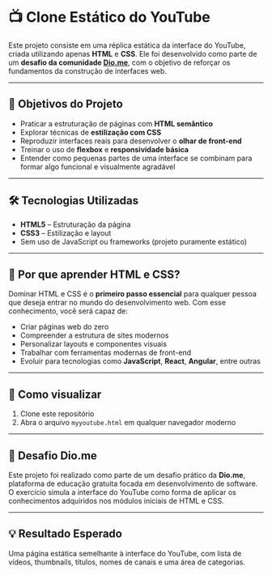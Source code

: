 # 📺 Clone Estático do YouTube

Este projeto consiste em uma réplica estática da interface do YouTube, criada utilizando apenas **HTML** e **CSS**. Ele foi desenvolvido como parte de um **desafio da comunidade [Dio.me](https://www.dio.me/)**, com o objetivo de reforçar os fundamentos da construção de interfaces web.

---

## 🚀 Objetivos do Projeto

- Praticar a estruturação de páginas com **HTML semântico**
- Explorar técnicas de **estilização com CSS**
- Reproduzir interfaces reais para desenvolver o **olhar de front-end**
- Treinar o uso de **flexbox** e **responsividade básica**
- Entender como pequenas partes de uma interface se combinam para formar algo funcional e visualmente agradável

---

## 🛠️ Tecnologias Utilizadas

- **HTML5** – Estruturação da página
- **CSS3** – Estilização e layout
- Sem uso de JavaScript ou frameworks (projeto puramente estático)

---

## 🧠 Por que aprender HTML e CSS?

Dominar HTML e CSS é o **primeiro passo essencial** para qualquer pessoa que deseja entrar no mundo do desenvolvimento web. Com esse conhecimento, você será capaz de:

- Criar páginas web do zero
- Compreender a estrutura de sites modernos
- Personalizar layouts e componentes visuais
- Trabalhar com ferramentas modernas de front-end
- Evoluir para tecnologias como **JavaScript**, **React**, **Angular**, entre outras

---

## 📂 Como visualizar

1. Clone este repositório
2. Abra o arquivo `myyoutube.html` em qualquer navegador moderno

---

## 🎯 Desafio Dio.me

Este projeto foi realizado como parte de um desafio prático da **Dio.me**, plataforma de educação gratuita focada em desenvolvimento de software. O exercício simula a interface do YouTube como forma de aplicar os conhecimentos adquiridos nos módulos iniciais de HTML e CSS.

---

## 💡 Resultado Esperado

Uma página estática semelhante à interface do YouTube, com lista de vídeos, thumbnails, títulos, nomes de canais e uma área de categorias.


